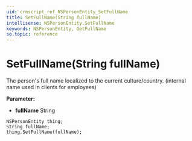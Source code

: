 ```yaml
---
uid: crmscript_ref_NSPersonEntity_SetFullName
title: SetFullName(String fullName)
intellisense: NSPersonEntity.SetFullName
keywords: NSPersonEntity, GetFullName
so.topic: reference
---
```


# SetFullName(String fullName)

The person's full name localized to the current culture/country.  (internal name used in clients for employees)

**Parameter:** 
* **fullName** String

```crmscript
NSPersonEntity thing;
String fullName;
thing.SetFullName(fullName);
```

